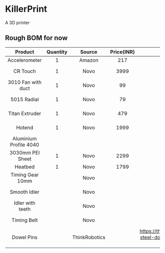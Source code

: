# KillerPrint
A 3D printer

## Rough BOM for now

| Product | Quantity | Source | Price(INR) | Price($) | Link |
| :-----: | :-----: | :-----: | :-----: | :-----: | :-----: |
| Accelerometer | 1 | Amazon | 217 | | https://amzn.in/d/gvVkgVW |
| CR Touch | 1 | Novo | 3999 | | https://novo3d.in/creality-cr-touch/ |
| 3010 Fan with duct | 1 | Novo | 99 | | https://novo3d.in/e3d-v6-fan-duct/ | 
| 5015 Radial | 1 | Novo | 79 | | https://novo3d.in/blower-cooling-fan-5015/ |
| Titan Extruder | 1 | Novo | 479 | | https://novo3d.in/titan-extruder/ |
| Hotend | 1 | Novo | 1999 | | https://novo3d.in/bambu-lab/ |
| Aluminium Profile 4040 | | | | | |
| 3030mm PEI Sheet | 1 | Novo | 2299 | | https://novo3d.in/double-sided-pei-sheet/ |
| Heatbed | 1 | Novo | 1799 | | | https://novo3d.in/heat-bed-310mm/ |
| Timing Gear 10mm | | Novo | | | https://novo3d.in/motor-pulley-20-teeth/ |
| Smooth Idler | | Novo | | | https://novo3d.in/idler-pulley/ |
| Idler with teeth | | Novo | | | https://novo3d.in/idler-pulley-6mm/ |
| Timing Belt | | Novo | | | https://novo3d.in/gt2-10mm-timing-belt/ |
| Dowel Pins | | ThinkRobotics | | https://thinkrobotics.com/products/stainless-steel-dowel-pins-assembly-pins-pack-of-10 |
